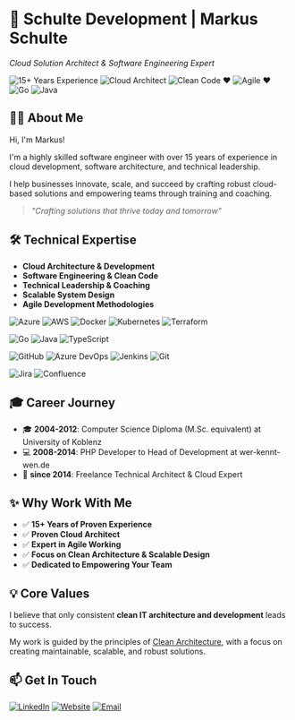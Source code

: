 # 🚀 Schulte Development | Markus Schulte
*Cloud Solution Architect & Software Engineering Expert*

![15+ Years Experience](https://img.shields.io/badge/Experience-15%2B_Years-success?style=for-the-badge)
![Cloud Architect](https://img.shields.io/badge/Cloud-Architect-blue?style=for-the-badge)
![Clean Code ❤️](https://img.shields.io/badge/Clean_Code-❤️-orange?style=for-the-badge)
![Agile ❤️](https://img.shields.io/badge/Agile-❤️-blueviolet?style=for-the-badge)
![Go](https://img.shields.io/badge/Go-Coder-00ADD8?style=for-the-badge&logo=go)
![Java](https://img.shields.io/badge/Java-Coder-f89820?style=for-the-badge&logo=java)

## 👨‍💻 About Me

Hi, I'm Markus!

I'm a highly skilled software engineer with over 15 years of experience in
cloud development, software architecture, and technical leadership.

I help businesses innovate, scale, and succeed by crafting robust cloud-based solutions and
empowering teams through training and coaching.

> *"Crafting solutions that thrive today and tomorrow"*

## 🛠️ Technical Expertise

- **Cloud Architecture & Development**
- **Software Engineering & Clean Code**
- **Technical Leadership & Coaching**
- **Scalable System Design**
- **Agile Development Methodologies**

![Azure](https://img.shields.io/badge/Azure-0078D4?style=flat-square&logo=microsoftazure&logoColor=white)
![AWS](https://img.shields.io/badge/AWS-FF9900?style=flat-square&logo=amazonaws&logoColor=white)
![Docker](https://img.shields.io/badge/Docker-2496ED?style=flat-square&logo=docker&logoColor=white)
![Kubernetes](https://img.shields.io/badge/Kubernetes-326CE5?style=flat-square&logo=kubernetes&logoColor=white)
![Terraform](https://img.shields.io/badge/Terraform-623CE4?style=flat-square&logo=terraform&logoColor=white)

![Go](https://img.shields.io/badge/Go-00ADD8?style=flat-square&logo=go&logoColor=white)
![Java](https://img.shields.io/badge/Java-ED8B00?style=flat-square&logo=java&logoColor=white)
![TypeScript](https://img.shields.io/badge/TypeScript-007ACC?style=flat-square&logo=typescript&logoColor=white)

![GitHub](https://img.shields.io/badge/GitHub-181717?style=flat-square&logo=github&logoColor=white)
![Azure DevOps](https://img.shields.io/badge/Azure_DevOps-0175C2?style=flat-square&logo=azuredevops&logoColor=white)
![Jenkins](https://img.shields.io/badge/Jenkins-D24939?style=flat-square&logo=jenkins&logoColor=white)
![Git](https://img.shields.io/badge/Git-F05032?style=flat-square&logo=git&logoColor=white)

![Jira](https://img.shields.io/badge/Jira-0052CC?style=flat-square&logo=jira&logoColor=white)
![Confluence](https://img.shields.io/badge/Confluence-172B4D?style=flat-square&logo=confluence&logoColor=white)

## 🎓 Career Journey

- 🎓 **2004-2012**: Computer Science Diploma (M.Sc. equivalent) at University of Koblenz
- 💻 **2008-2014**: PHP Developer to Head of Development at wer-kennt-wen.de
- 🚀 **since 2014**: Freelance Technical Architect & Cloud Expert

## ✨ Why Work With Me

- ✅ **15+ Years of Proven Experience**
- ✅ **Proven Cloud Architect**
- ✅ **Expert in Agile Working**
- ✅ **Focus on Clean Architecture & Scalable Design**
- ✅ **Dedicated to Empowering Your Team**

## 💡 Core Values

I believe that only consistent **clean IT architecture and development** leads to success.

My work is guided by the principles of
[Clean Architecture](https://blog.cleancoder.com/uncle-bob/2012/08/13/the-clean-architecture.html),
with a focus on creating maintainable, scalable, and robust solutions.

## 📫 Get In Touch

[![LinkedIn](https://img.shields.io/badge/LinkedIn-Connect-blue?style=for-the-badge&logo=linkedin)](https://linkedin.com/in/markus-schulte)
[![Website](https://img.shields.io/badge/Website-Schulte_Development-green?style=for-the-badge&logo=wordpress)](https://schulte-development.de)
[![Email](https://img.shields.io/badge/Email-Contact_Me-red?style=for-the-badge&logo=gmail)](mailto:mail@schulte-development.de)
